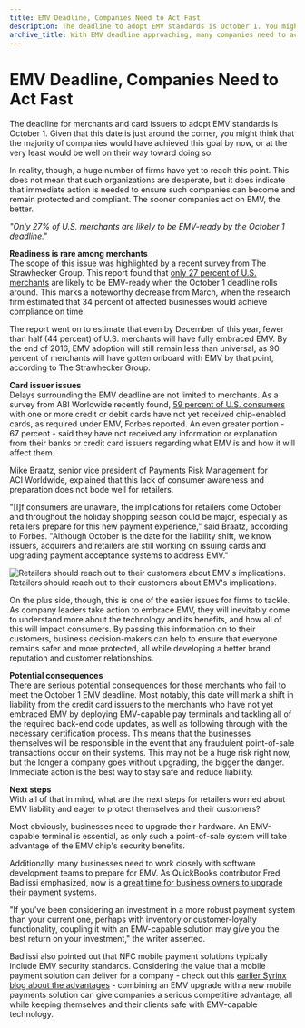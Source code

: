 ```yaml
---
title: EMV Deadline, Companies Need to Act Fast
description: The deadline to adopt EMV standards is October 1. You might think the majority of companies would have achieved this goal by now but that is not so.
archive_title: With EMV deadline approaching, many companies need to act fast
---
```


# EMV Deadline, Companies Need to Act Fast

The deadline for merchants and card issuers to adopt EMV standards is October 1. Given that this date is just around the corner, you might think that the majority of companies would have achieved this goal by now, or at the very least would be well on their way toward doing so.

In reality, though, a huge number of firms have yet to reach this point. This does not mean that such organizations are desperate, but it does indicate that immediate action is needed to ensure such companies can become and remain protected and compliant. The sooner companies act on EMV, the better. 

_"Only 27%_ _of U.S. merchants are likely to be EMV-ready by the October 1 deadline."_

**Readiness is rare among merchants**  
The scope of this issue was highlighted by a recent survey from The Strawhecker Group. This report found that [only 27 percent of U.S. merchants](http://files.ctctcdn.com/347071db201/08274512-6cce-4608-bec6-6e696cb57cb9.pdf) are likely to be EMV-ready when the October 1 deadline rolls around. This marks a noteworthy decrease from March, when the research firm estimated that 34 percent of affected businesses would achieve compliance on time.

The report went on to estimate that even by December of this year, fewer than half (44 percent) of U.S. merchants will have fully embraced EMV. By the end of 2016, EMV adoption will still remain less than universal, as 90 percent of merchants will have gotten onboard with EMV by that point, according to The Strawhecker Group.

**Card issuer issues**  
Delays surrounding the EMV deadline are not limited to merchants. As a survey from ABI Worldwide recently found, [59 percent of U.S. consumers](http://www.forbes.com/sites/fionabriggs/2015/09/22/six-out-of-10-u-s-consumers-with-credit-cards-are-not-ready-for-emv-new-survey-finds/) with one or more credit or debit cards have not yet received chip-enabled cards, as required under EMV, Forbes reported. An even greater portion - 67 percent - said they have not received any information or explanation from their banks or credit card issuers regarding what EMV is and how it will affect them. 

Mike Braatz, senior vice president of Payments Risk Management for ACI Worldwide, explained that this lack of consumer awareness and preparation does not bode well for retailers.

"[I]f consumers are unaware, the implications for retailers come October and throughout the holiday shopping season could be major, especially as retailers prepare for this new payment experience," said Braatz, according to Forbes. "Although October is the date for the liability shift, we know issuers, acquirers and retailers are still working on issuing cards and upgrading payment acceptance systems to address EMV."

![Retailers should reach out to their customers about EMV's implications. ](http://media.syrinx.com/media/06320ed4-4f81-4d18-8d4f-45d509c0f959/img/3340/14069499.jpg)Retailers should reach out to their customers about EMV's implications.

On the plus side, though, this is one of the easier issues for firms to tackle. As company leaders take action to embrace EMV, they will inevitably come to understand more about the technology and its benefits, and how all of this will impact consumers. By passing this information on to their customers, business decision-makers can help to ensure that everyone remains safer and more protected, all while developing a better brand reputation and customer relationships. 

**Potential consequences**  
There are serious potential consequences for those merchants who fail to meet the October 1 EMV deadline. Most notably, this date will mark a shift in liability from the credit card issuers to the merchants who have not yet embraced EMV by deploying EMV-capable pay terminals and tackling all of the required back-end code updates, as well as following through with the necessary certification process. This means that the businesses themselves will be responsible in the event that any fraudulent point-of-sale transactions occur on their systems. This may not be a huge risk right now, but the longer a company goes without upgrading, the bigger the danger. Immediate action is the best way to stay safe and reduce liability.

**Next steps**  
With all of that in mind, what are the next steps for retailers worried about EMV liability and eager to protect themselves and their customers?

Most obviously, businesses need to upgrade their hardware. An EMV-capable terminal is essential, as only such a point-of-sale system will take advantage of the EMV chip's security benefits.

Additionally, many businesses need to work closely with software development teams to prepare for EMV. As QuickBooks contributor Fred Badlissi emphasized, now is a [great time for business owners to upgrade their payment systems](http://quickbooks.intuit.com/r/technology-and-security/emv-costs-certifications-and-more-what-you-need-to-know-before-the-migration). 

"If you've been considering an investment in a more robust payment system than your current one, perhaps with inventory or customer-loyalty functionality, coupling it with an EMV-capable solution may give you the best return on your investment," the writer asserted.

Badlissi also pointed out that NFC mobile payment solutions typically include EMV security standards. Considering the value that a mobile payment solution can deliver for a company - check out this [earlier Syrinx blog about the advantages](http://blogs.syrinx.com/mobile-development/mobile-payments-popularity-growing-with-more-progress-on-the-horizon/) \- combining an EMV upgrade with a new mobile payments solution can give companies a serious competitive advantage, all while keeping themselves and their clients safe with EMV-capable technology.
